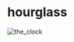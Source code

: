 # hourglass
 
![the_clock](https://user-images.githubusercontent.com/80538498/209337394-759048e7-874f-4c57-9ef4-bf1ce80e0bb1.png)
